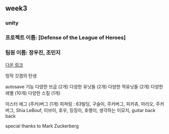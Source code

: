## week3

### unity

### 프로젝트 이름: [Defense of the League of Heroes]

### 팀원 이름: 장우진, 조민지

[다운 링크](https://drive.google.com/…/1cc0iKko515u4FG9XPOtZO_yk5…/view…)

띵작 갓겜의 탄생

autosave 기능
다양한 브금 (2개)
다양한 유닛들 (2개)
다양한 적유닛들 (2개)
다양한 레벨 (10개)
다양한 스킬 (1개)

이스터 에그 (주커)버그 (1개)
피쳐링 : 63빌딩, 구슬이, 주커버그, 피카츄, 마리오, 주커버그, Shia LeBouf, 이브이, 호우, 징징이, 호랭이, 생각하는 이모지, guitar back back

special thanks to Mark Zuckerberg
